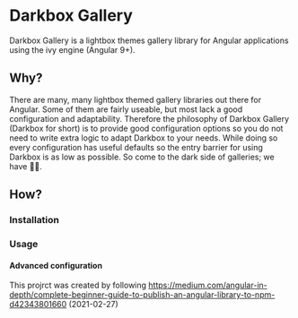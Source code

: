 # Darkbox Gallery

Darkbox Gallery is a lightbox themes gallery library for Angular applications using the ivy engine (Angular 9+).
## Why?
There are many, many lightbox themed gallery libraries out there for Angular. Some of them are fairly useable, but most lack a good configuration and adaptability. Therefore the philosophy of Darkbox Gallery (Darkbox for short) is to provide good configuration options so you do not need to write extra logic to adapt Darkbox to your needs. While doing so every configuration has useful defaults so the entry barrier for using Darkbox is as low as possible. So come to the dark side of galleries; we have 🍪🍪.
## How?

### Installation

### Usage

#### Advanced configuration
This projrct was created by following https://medium.com/angular-in-depth/complete-beginner-guide-to-publish-an-angular-library-to-npm-d42343801660 (2021-02-27)
